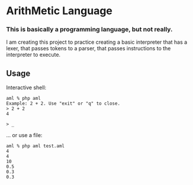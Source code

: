 # ArithMetic Language

### This is basically a programming language, but not really.

I am creating this project to practice creating a basic interpreter that has a lexer, that passes tokens to a parser,
that passes instructions to the interpreter to execute.

## Usage

Interactive shell:

```console
aml % php aml
Example: 2 + 2. Use "exit" or "q" to close.
> 2 + 2
4

> _
```

... or use a file:

```console
aml % php aml test.aml
4
4
10
0.5
0.3
0.3
```
